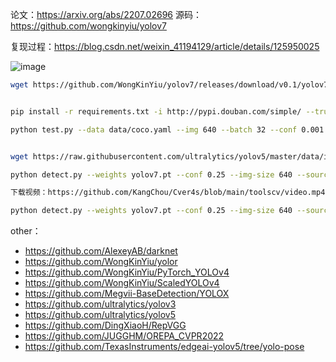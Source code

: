 

论文：https://arxiv.org/abs/2207.02696
源码：https://github.com/wongkinyiu/yolov7

复现过程：https://blog.csdn.net/weixin_41194129/article/details/125950025

![image](https://user-images.githubusercontent.com/36963108/180600683-09bea2c5-f40d-42f9-b293-cda906a42bca.png)


```bash
wget https://github.com/WongKinYiu/yolov7/releases/download/v0.1/yolov7.pt


pip install -r requirements.txt -i http://pypi.douban.com/simple/ --trusted-host=pypi.douban.com/simple

python test.py --data data/coco.yaml --img 640 --batch 32 --conf 0.001 --iou 0.65 --device 0 --weights yolov7.pt --name yolov7_640_val


wget https://raw.githubusercontent.com/ultralytics/yolov5/master/data/images/zidane.jpg

python detect.py --weights yolov7.pt --conf 0.25 --img-size 640 --source zidane.jpg

下载视频：https://github.com/KangChou/Cver4s/blob/main/toolscv/video.mp4

python detect.py --weights yolov7.pt --conf 0.25 --img-size 640 --source video.mp4

```


other：

- https://github.com/AlexeyAB/darknet
- https://github.com/WongKinYiu/yolor
- https://github.com/WongKinYiu/PyTorch_YOLOv4
- https://github.com/WongKinYiu/ScaledYOLOv4
- https://github.com/Megvii-BaseDetection/YOLOX
- https://github.com/ultralytics/yolov3
- https://github.com/ultralytics/yolov5
- https://github.com/DingXiaoH/RepVGG
- https://github.com/JUGGHM/OREPA_CVPR2022
- https://github.com/TexasInstruments/edgeai-yolov5/tree/yolo-pose
